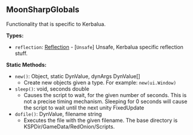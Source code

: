## MoonSharpGlobals

Functionality that is specific to Kerbalua.


**Types:**
- `reflection`: [Reflection](Reflection.md) - \[`Unsafe`\] Unsafe, Kerbalua specific reflection stuff.

**Static Methods:**
- `new()`: Object, static DynValue, dynArgs DynValue[]
  - Create new objects given a type. For example: `new(ui.Window)`
- `sleep()`: void, seconds double
  - Causes the script to wait, for the given number of seconds. This is not a precise timing mechanism. Sleeping for 0 seconds will cause the script to wait until the next unity FixedUpdate
- `dofile()`: DynValue, filename string
  - Executes the file with the given filename. The base directory is KSPDir/GameData/RedOnion/Scripts.
